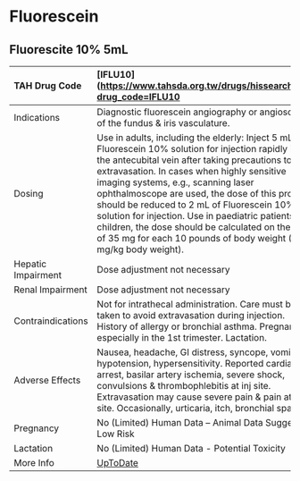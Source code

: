 # Fluorescein

## Fluorescite 10% 5mL

| TAH Drug Code      | [IFLU10](https://www.tahsda.org.tw/drugs/hissearch.php?drug_code=IFLU10                                                                                                                                                                                                                                                                                                                                                                                                                                                             |
|:-------------------|:------------------------------------------------------------------------------------------------------------------------------------------------------------------------------------------------------------------------------------------------------------------------------------------------------------------------------------------------------------------------------------------------------------------------------------------------------------------------------------------------------------------------------------|
| Indications        | Diagnostic fluorescein angiography or angioscopy of the fundus & iris vasculature.                                                                                                                                                                                                                                                                                                                                                                                                                                                  |
| Dosing             | Use in adults, including the elderly: Inject 5 mL of Fluorescein 10% solution for injection rapidly into the antecubital vein after taking precautions to avoid extravasation. In cases when highly sensitive imaging systems, e.g., scanning laser ophthalmoscope are used, the dose of this product should be reduced to 2 mL of Fluorescein 10% solution for injection. Use in paediatric patients: For children, the dose should be calculated on the basis of 35 mg for each 10 pounds of body weight (7.7 mg/kg body weight). |
| Hepatic Impairment | Dose adjustment not necessary                                                                                                                                                                                                                                                                                                                                                                                                                                                                                                       |
| Renal Impairment   | Dose adjustment not necessary                                                                                                                                                                                                                                                                                                                                                                                                                                                                                                       |
| Contraindications  | Not for intrathecal administration. Care must be taken to avoid extravasation during injection. History of allergy or bronchial asthma. Pregnancy, especially in the 1st trimester. Lactation.                                                                                                                                                                                                                                                                                                                                      |
| Adverse Effects    | Nausea, headache, GI distress, syncope, vomiting, hypotension, hypersensitivity. Reported cardiac arrest, basilar artery ischemia, severe shock, convulsions & thrombophlebitis at inj site. Extravasation may cause severe pain & pain at inj site. Occasionally, urticaria, itch, bronchial spasm.                                                                                                                                                                                                                                |
| Pregnancy          | No (Limited) Human Data – Animal Data Suggest Low Risk                                                                                                                                                                                                                                                                                                                                                                                                                                                                              |
| Lactation          | No (Limited) Human Data - Potential Toxicity                                                                                                                                                                                                                                                                                                                                                                                                                                                                                        |
| More Info          | [UpToDate](https://www.uptodate.com/contents/fluorescein-drug-information)                                                                                                                                                                                                                                                                                                                                                                                                                                                          |

